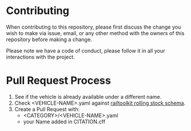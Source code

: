 # Contributing

When contributing to this repository, please first discuss the change you wish to make via issue,
email, or any other method with the owners of this repository before making a change. 

Please note we have a code of conduct, please follow it in all your interactions with the project.

# Pull Request Process

1. See if the vehicle is already available under a different name.
2. Check \<VEHICLE-NAME\>.yaml against [railtoolkit rolling stock schema](https://github.com/railtoolkit/schema).
3. Create a Pull Request with:
    - \<CATEGORY\>/\<VEHICLE-NAME\>.yaml
    - your Name added in CITATION.cff